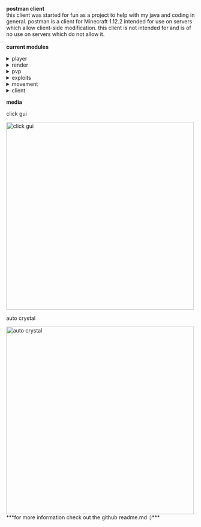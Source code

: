 **postman client** <br />
   this client was started for fun as a project to help with my java and coding in general.
postman is a client for Minecraft 1.12.2 intended for use on servers which allow client-side modification. this client is not intended for and is of no use on servers which do not allow it. <br />
<br />
**current modules** <br />
<details>
    <summary>player</summary>
    <p><ul>
        <li>autoDisconnect<p><i>automatically disconnects when u reach a set health.</i></p></li>
        <li>autoMine<p><i>automatically mines.</i></p></li>
        <li>autoReconnect<p><i>automatically reconnects to a server after being kicked.</i></p></li>
        <li>autoRespawn<p><i>automatically respawns after dying.</i></p></li>
        <li>autoTotem<p><i>autmatically equips a totem in ur offhand from ur inventory.</i></p></li>
        <li>autoUse<p><i>automatically uses whatever is in ur hand.</i></p></li>
        <li>chatSuffix<p><i>adds "postman" to the end of all ur chats.</i></p></li>
        <li>chestStealer (currently unfinished)<p><i>autmatically steals from a storage container when opened.</i></p></li>
        <li>craftingSlots<p><i>allows u to use your crafting slots as extra inventory space.</i></p></li>
        <li>deathCoords<p><i>tells u ur coords after dying.</i></p></li>
        <li>liquidPlace<p><i>allows you to interact with liquids.</i></p></li>
        <li>multitask<p><i>allows you to do different things in each hand.</i></p></li>
        <li>noFall<p><i>negates fall damage.</i></p></li>
        <li>noHandShake<p><i>prevents forge from sending ur mod list to server's.</i></p></li>
        <li>noPush <p><i>stop u from being pushed by entities.</i></p></li>
        <li>playerClone <p><i>creates a fake clone of ur player.</i></p></li>
        <li>velocity<p><i>negates all velocity taken from things like hits and explosions.</i></p></li>
    </ul></p>
</details>
<details>
    <summary>render</summary>
    <p><ul>
        <li>cameraClip<p><i>stops ur camera from being effected by the enviorment in third person view.</i></p></li>
	    <li>damageTilit<p><i>fixes Minecraft's age old damage tilt bug.</i></p></li>
        <li>esp's<p><i>makes entities and storages visible (lots of customization).</i></p></li>
        <li>freecam<p><i>allows u to leave ur body and explore the enviorment with a free camera.</i></p></li>
        <li>fullBright<p><i>fully brightens everything.</i></p></li>
        <li>holeEsp<p><i>draws esp in bedrock and obsidian holes for better cpvp.</i></p></li>
        <li>lowOffHand<p><i>allows u to chose the visual height of ur offhand.</i></p></li>
        <li>noRender<p><i>stops certain events from rendering.</i></p></li>
        <li>peek<p><i>allows u to see whats in a shulker by hovering ur mouse over it.</i></p></li>
        <li>tracers<p><i>draws a line to certain entities.</i></p></li>
        <li>viewModel<p><i>allows u to change how items render in ur hand.</i></p></li>
    </ul></p>
</details>
<details>
    <summary>pvp</summary>
    <p><ul>
        <li>autoArmor<p><i>automatically equips the best armor in ur inventory.</i></p></li>
        <li>autoClicker<p><i>clicks really fast wen held.</i></p></li>
        <li>autoCrystal<p><i>automatically crystals your opponent.</i></p></li>
        <li>autoGap<p><i>automatically eats any gapples in ur hands.</i></p></li>
        <li>blink<p><i>temporarily creates a second player to throw off opponents.</i></p></li>
        <li>criticals<p><i>always land critical hits without having to jump.</i></p></li>
        <li>fastUse<p><i>allows u to use things faster like shoot bows and throw xp bottles.</i></p></li>
        <li>footExp<p><i>automatically throws xp bottles at your feet.</i></p></li>
        <li>holeTp<p><i>automatically sucks u into a bedrock or obsidian hole.</i></p></li>
        <li>killAura<p><i>automatically hits certain entities.</i></p></li>
        <li>smartOffHand<p><i>allows u to use crystals and gaps smartly without a totem in ur hand 24/7.</i></p></li>
        <li>surround<p><i>autmatically surrounds u in obsidian.</i></p></li>
    </ul></p>
</details>
<details>
    <summary>exploits</summary>
    <p><ul>
        <li>antiHunger<p><i>reduces the amount of hunger you loose.</i></p></li>
	    <li>antiSwing<p><i>prevents swinging server side.</i></p></li>
        <li>portalGodMode<p><i>gives you god mode in portals.</i></p></li>
	    <li>timer<p><i>allows you to edit your player's timer.</i></p></li>
    </ul></p>
</details>
<details>
    <summary>movement</summary>
    <p><ul>
        <li>autoWalk<p><i>autmatically holds w key for u to walk.</i></p></li>
        <li>inventoryMove<p><i>allows you to move while in a gui screen.</i></p></li>
        <li>jesus<p><i>lets u walk on water like jesus himself.</i></p></li>
        <li>noSlow<p><i>prevents certain events from slowing you down, e.g. eating, soulsand, webs, and slimeblocks.</i></p></li>
        <li>reverseStep<p><i>automatically sucks u down when stepping down a block.</i></p></li>
        <li>safeWalk<p><i>prevents u from falling off the edges of blocks.</i></p></li>
        <li>speed<p><i>allows you to outrun his bullet.</i></p></li>
        <li>sprint<p><i>automatically sprints when holding your foward key.</i></p></li>
        <li>step<p><i>tp's you to the top of a block so you don't have to jump.</i></p></li>
    </ul></p>
</details>
<details>
    <summary>client</summary>
    <p><ul>
        <li>watermark<p><i>shows the client name and version.</i></p></li>
        <li>totems's<p><i>shows you how many totems you currently have on your player.</i></p></li>
        <li>ping<p><i>shows your current ping.</i></p></li>
        <li>frames<p><i>shows the current frame rate of your game.</i></p></li>
        <li>autoCrystalInfo<p><i>tells you if your auto crystal is off or on.</i></p></li>
        <li>killAuraInfo<p><i>tells you if your kill aura is off or on.</i></p></li>
        <li>surroundInfo<p><i>tells you if your surround is off or on.</i></p></li>
	    <li>arraylist<p><i>shows you all current enabled modules.</i></p></li>
	    <li>inventoryViewer<p><i>gives you a hud of your inventory.</i></p></li>
	    <li>coords<p><i>shows you your current coordinates in game.</i></p></li>
	    <li>armorHud<p><i>gives you a display of your armor along with the durability of each armor piece.</i></p></li>
        <li>capes<p><i>allows u to see your own, and other peoples postman capes (if u have ++).</i></p></li>
	    <li>discordRp<p><i>shows you are playing postman on discord.</i></p></li>
        <li>clientFont<p><i>allows u to change the font of the client.</i></p></li>
	    <li>clickGuiModule<p><i>gives you multiple setting to customize the clickGui to your liking.</i></p></li>
	    <li>hudEditor<p><i>allows you to edit the hud of the client.</i></p></li>
	    <li>tabGui<p><i>allows you to navigate the client through your arrow keys.</i></p></li>
	    <li>mainMenuInfo<p><i>shows postman info on the main menu of Minecraft.</i></p></li>
    </ul></p>
</details>

**media**
<p>click gui</p>
<img src="https://user-images.githubusercontent.com/69589624/107998717-b6b3d500-6fb3-11eb-996a-616feafeb4c3.png" width="500" alt="click gui"/> <br />

<p>auto crystal</p>
<img src="https://user-images.githubusercontent.com/69589624/107998626-8a985400-6fb3-11eb-8596-66d40ae78d87.gif" width="500" alt="auto crystal"/> <br />
***for more information check out the github readme.md :)***
